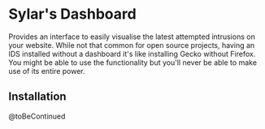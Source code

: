 Sylar's Dashboard
=================

Provides an interface to easily visualise the latest attempted intrusions on your website. While not that common for open source projects, having an IDS installed without a dashboard it's like installing Gecko without Firefox. You might be able to use the functionality but you'll never be able to make use of its entire power.


## Installation
@toBeContinued